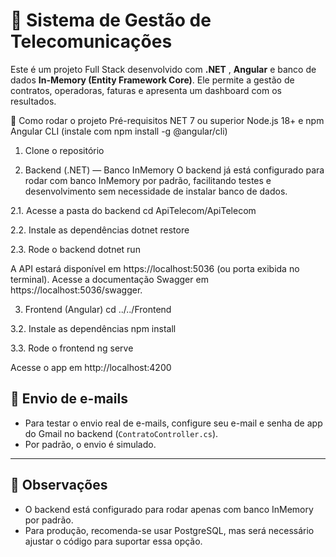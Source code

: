 # 📡 Sistema de Gestão de Telecomunicações

Este é um projeto Full Stack desenvolvido com **.NET** , **Angular** e banco de dados **In-Memory (Entity Framework Core)**. Ele permite a gestão de contratos, operadoras, faturas e apresenta um dashboard com os resultados.

🚀 Como rodar o projeto
Pré-requisitos
NET 7 ou superior
Node.js 18+ e npm
Angular CLI (instale com npm install -g @angular/cli)

1. Clone o repositório

2. Backend (.NET) — Banco InMemory
O backend já está configurado para rodar com banco InMemory por padrão, facilitando testes e desenvolvimento sem necessidade de instalar banco de dados.

2.1. Acesse a pasta do backend
     cd ApiTelecom/ApiTelecom

2.2. Instale as dependências
     dotnet restore

2.3. Rode o backend
     dotnet run

A API estará disponível em https://localhost:5036 (ou porta exibida no terminal).
Acesse a documentação Swagger em https://localhost:5036/swagger.

3. Frontend (Angular)
   cd ../../Frontend

3.2. Instale as dependências
     npm install

3.3. Rode o frontend
     ng serve

Acesse o app em http://localhost:4200

## 📧 Envio de e-mails

- Para testar o envio real de e-mails, configure seu e-mail e senha de app do Gmail no backend (`ContratoController.cs`).
- Por padrão, o envio é simulado.

---

## 📝 Observações

- O backend está configurado para rodar apenas com banco InMemory por padrão.
- Para produção, recomenda-se usar PostgreSQL, mas será necessário ajustar o código para suportar essa opção.

